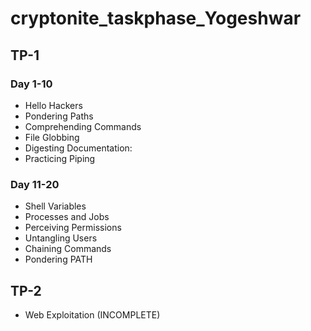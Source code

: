 # cryptonite_taskphase_Yogeshwar

## TP-1

### Day 1-10
- Hello Hackers
- Pondering Paths
- Comprehending Commands
- File Globbing
- Digesting Documentation: 
- Practicing Piping

### Day 11-20
- Shell Variables
- Processes and Jobs
- Perceiving Permissions
- Untangling Users
- Chaining Commands
- Pondering PATH

## TP-2
- Web Exploitation (INCOMPLETE)
  
